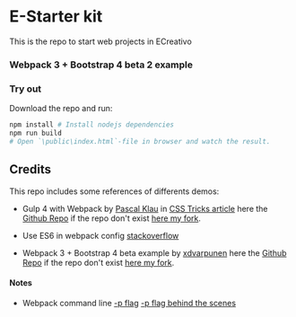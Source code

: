 # E-Starter kit
This is the repo to start web projects in ECreativo

### Webpack 3 + Bootstrap 4 beta 2 example
### Try out
Download the repo and run:
```powershell
npm install # Install nodejs dependencies
npm run build
# Open `\public\index.html`-file in browser and watch the result.
```
#### 

## Credits
This repo includes some references of differents demos:

- Gulp 4 with Webpack by [Pascal Klau](http://www.artofmyself.com) in [CSS Tricks article](https://css-tricks.com/combine-webpack-gulp-4) here the [Github Repo](https://github.com/PascalAOMS/gulp4-webpack) if the repo don't exist [here my fork](https://github.com/Camiloruiiz/gulp4-webpack).

- Use ES6 in webpack config [stackoverflow](https://stackoverflow.com/questions/31903692/how-can-i-use-es6-in-webpack-config-js)

- Webpack 3 + Bootstrap 4 beta example by [xdvarpunen](https://github.com/xdvarpunen) here the [Github Repo](https://github.com/xdvarpunen/webpackboot) if the repo don't exist [here my fork](https://github.com/Camiloruiiz/webpackboot).

#### Notes
- Webpack command line [-p flag](https://webpack.js.org/api/cli/#shortcuts) [-p flag behind the scenes](https://webpack.js.org/guides/production/#cli-alternatives)

